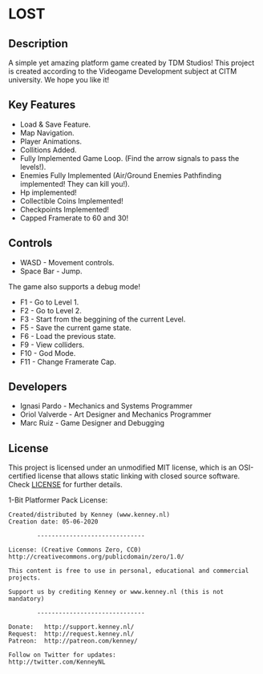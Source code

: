 # LOST

## Description

A simple yet amazing platform game created by TDM Studios! 
This project is created according to the Videogame Development subject at CITM university. 
We hope you like it!

## Key Features

 - Load & Save Feature.
 - Map Navigation.
 - Player Animations.
 - Collitions Added.
 - Fully Implemented Game Loop. (Find the arrow signals to pass the levels!).
 - Enemies Fully Implemented (Air/Ground Enemies Pathfinding implemented! They can kill you!).
 - Hp implemented!
 - Collectible Coins Implemented!
 - Checkpoints Implemented!
 - Capped Framerate to 60 and 30!
 
## Controls

 - WASD - Movement controls.
 - Space Bar - Jump.
 
 The game also supports a debug mode!
 - F1 - Go to Level 1.
 - F2 - Go to Level 2.
 - F3 - Start from the beggining of the current Level.
 - F5 - Save the current game state.
 - F6 - Load the previous state.
 - F9 - View colliders.
 - F10 - God Mode.
 - F11 - Change Framerate Cap.

## Developers

 - Ignasi Pardo - Mechanics and Systems Programmer
 - Oriol Valverde - Art Designer and Mechanics Programmer
 - Marc Ruiz - Game Designer and Debugging

## License

This project is licensed under an unmodified MIT license, which is an OSI-certified license that allows static linking with closed source software. Check [LICENSE](LICENSE) for further details.

1-Bit Platformer Pack License:

    Created/distributed by Kenney (www.kenney.nl)
    Creation date: 05-06-2020

            ------------------------------

    License: (Creative Commons Zero, CC0)
    http://creativecommons.org/publicdomain/zero/1.0/

    This content is free to use in personal, educational and commercial projects.

    Support us by crediting Kenney or www.kenney.nl (this is not mandatory)

            ------------------------------

    Donate:   http://support.kenney.nl/
    Request:  http://request.kenney.nl/
    Patreon:  http://patreon.com/kenney/

    Follow on Twitter for updates:
    http://twitter.com/KenneyNL
